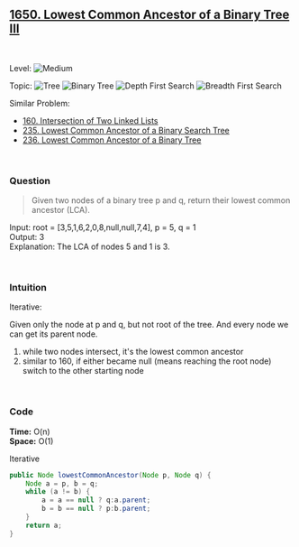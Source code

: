 ## [1650. Lowest Common Ancestor of a Binary Tree III](https://leetcode.com/problems/lowest-common-ancestor-of-a-binary-tree-iii/)

<br>

Level:
![Medium](https://img.shields.io/badge/-Medium-ff8000)

Topic:
![Tree](https://img.shields.io/badge/-Tree-70db70)
![Binary Tree](https://img.shields.io/badge/-Binary_Tree-5cd65c)
![Depth First Search](https://img.shields.io/badge/-Depth_First_Search-47d147)
![Breadth First Search](https://img.shields.io/badge/-Breadth_First_Search-33cc33)

Similar Problem:

- [160. Intersection of Two Linked Lists](https://leetcode.com/problems/intersection-of-two-linked-lists/)
- [235. Lowest Common Ancestor of a Binary Search Tree](0235.md)
- [236. Lowest Common Ancestor of a Binary Tree](0236.md)

<br>

### Question

> Given two nodes of a binary tree p and q, return their lowest common ancestor (LCA).

Input: root = [3,5,1,6,2,0,8,null,null,7,4], p = 5, q = 1  
Output: 3  
Explanation: The LCA of nodes 5 and 1 is 3.

<br>

### Intuition

Iterative:

Given only the node at p and q, but not root of the tree. And every node we can get its parent node.

1. while two nodes intersect, it's the lowest common ancestor
2. similar to 160, if either became null (means reaching the root node) switch to the other starting node

<br>

### Code

**Time:** O(n)  
**Space:** O(1)

Iterative

```java
public Node lowestCommonAncestor(Node p, Node q) {
    Node a = p, b = q;
    while (a != b) {
        a = a == null ? q:a.parent;
        b = b == null ? p:b.parent;
    }
    return a;
}
```

